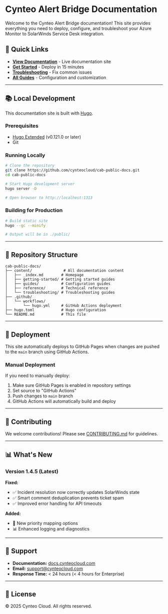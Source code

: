 # Cynteo Alert Bridge Documentation

Welcome to the Cynteo Alert Bridge documentation! This site provides everything you need to deploy, configure, and troubleshoot your Azure Monitor to SolarWinds Service Desk integration.

## 🚀 Quick Links

- **[View Documentation](https://cynteocloud.github.io/cab-public-docs/)** - Live documentation site
- **[Get Started](./content/getting-started/quickstart)** - Deploy in 15 minutes
- **[Troubleshooting](./content/troubleshooting/common-issues)** - Fix common issues
- **[All Guides](./content/guides/)** - Configuration and customization

---

## 📚 Local Development

This documentation site is built with [Hugo](https://gohugo.io/).

### Prerequisites

- [Hugo Extended](https://gohugo.io/installation/) (v0.121.0 or later)
- Git

### Running Locally

```bash
# Clone the repository
git clone https://github.com/cynteocloud/cab-public-docs.git
cd cab-public-docs

# Start Hugo development server
hugo server -D

# Open browser to http://localhost:1313
```

### Building for Production

```bash
# Build static site
hugo --gc --minify

# Output will be in ./public/
```

---

## 📂 Repository Structure

```
cab-public-docs/
├── content/              # All documentation content
│   ├── _index.md        # Homepage
│   ├── getting-started/ # Getting started guides
│   ├── guides/          # Configuration guides
│   ├── reference/       # Technical reference
│   └── troubleshooting/ # Troubleshooting guides
├── .github/
│   └── workflows/
│       └── hugo.yml     # GitHub Actions deployment
├── hugo.toml            # Hugo configuration
└── README.md            # This file
```

---

## 🚀 Deployment

This site automatically deploys to GitHub Pages when changes are pushed to the `main` branch using GitHub Actions.

### Manual Deployment

If you need to manually deploy:

1. Make sure GitHub Pages is enabled in repository settings
2. Set source to "GitHub Actions"
3. Push changes to `main` branch
4. GitHub Actions will automatically build and deploy

---

## 📝 Contributing

We welcome contributions! Please see [CONTRIBUTING.md](./CONTRIBUTING.md) for guidelines.

---

## 📊 What's New

### Version 1.4.5 (Latest)

**Fixed:**
- ✅ Incident resolution now correctly updates SolarWinds state
- ✅ Smart comment deduplication prevents ticket spam
- ✅ Improved error handling for API timeouts

**Added:**
- 🎯 New priority mapping options
- 📊 Enhanced logging and diagnostics

---

## 💬 Support

- **Documentation:** [docs.cynteocloud.com](https://docs.cynteocloud.com)
- **Email:** support@cynteocloud.com
- **Response Time:** < 24 hours (< 4 hours for Enterprise)

---

## 📄 License

© 2025 Cynteo Cloud. All rights reserved.
